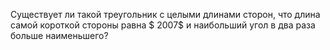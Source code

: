 Существует ли такой треугольник с целыми длинами сторон, что длина самой короткой стороны равна $ 2007$ и наибольший угол в два раза больше наименьшего?